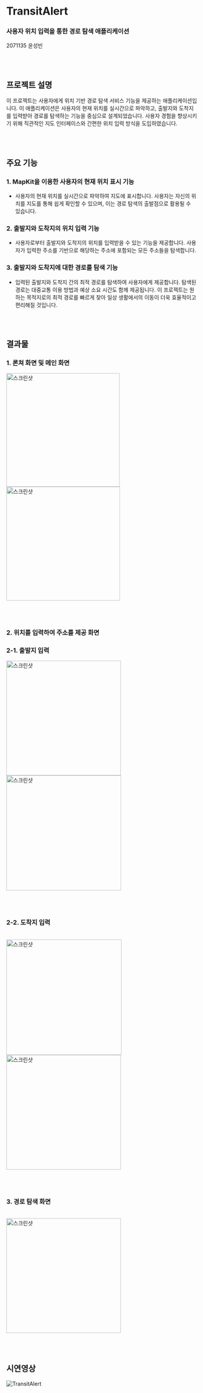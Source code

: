 # TransitAlert #

### **사용자 위치 입력을 통한 경로 탐색 애플리케이션** ###
2071135 윤성빈

<br><br>

## 프로젝트 설명 ##
이 프로젝트는 사용자에게 위치 기반 경로 탐색 서비스 기능을 제공하는 애플리케이션입니다. 이 애플리케이션은 사용자의 현재 위치를 실시간으로 파악하고, 출발지와 도착지를 입력받아 경로를 탐색하는 기능을 중심으로 설계되었습니다. 사용자 경험을 향상시키기 위해 직관적인 지도 인터페이스와 간편한 위치 입력 방식을 도입하였습니다.


<br><br>

## 주요 기능 ##
### 1. MapKit을 이용한 사용자의 현재 위치 표시 기능 ###
   - 사용자의 현재 위치를 실시간으로 파악하여 지도에 표시합니다. 사용자는 자신의 위치를 지도를 통해 쉽게 확인할 수 있으며, 이는 경로 탐색의 출발점으로 활용될 수 있습니다.
     
### 2. 출발지와 도착지의 위치 입력 기능 ###
  - 사용자로부터 출발지와 도착지의 위치를 입력받을 수 있는 기능을 제공합니다. 사용자가 입력한 주소를 기반으로 해당하는 주소에 포함되는 모든 주소들을 탐색합니다. 

### 3. 출발지와 도착지에 대한 경로를 탐색 기능 ###
  - 입력된 출발지와 도착지 간의 최적 경로를 탐색하여 사용자에게 제공합니다. 탐색된 경로는 대중교통 이용 방법과 예상 소요 시간도 함께 제공됩니다. 이 프로젝트는 원하는 목적지로의 최적 경로를 빠르게 찾아 일상 생활에서의 이동이 더욱 효율적이고 편리해질 것입니다.

<br><br>


## 결과물 ##


### 1. 론쳐 화면 및 메인 화면 ###
<img width="299" alt="스크린샷" src="https://github.com/binnay/TransitAlert/assets/125789787/1d59654c-c221-4b72-b225-df9ff14f16c3">
<img width="300" alt="스크린샷" src="https://github.com/binnay/TransitAlert/assets/125789787/f4795fde-d270-40cd-ac6f-47f885420c94">

<br><br>

### 2. 위치를 입력하여 주소를 제공 화면 ###

### 2-1. 출발지 입력 ###

<img width="302" alt="스크린샷" src="https://github.com/binnay/TransitAlert/assets/125789787/eb27e832-5a83-40d0-99e6-aaf2bf141e44">
<img width="303" alt="스크린샷" src="https://github.com/binnay/TransitAlert/assets/125789787/4116dfa3-fc39-41e8-9d4e-d4aa4a70ee09">

<br><br>
### 2-2. 도착지 입력 ###
<br>
<img width="304" alt="스크린샷" src="https://github.com/binnay/TransitAlert/assets/125789787/852d4212-48dd-4db2-af33-2ffb1f43e37e">
<img width="302" alt="스크린샷" src="https://github.com/binnay/TransitAlert/assets/125789787/44819c50-e5d3-4b51-8b8d-f55c1ff8e0ee">

<br><br>

### 3. 경로 탐색 화면 ###
<br>
<img width="302" alt="스크린샷" src="https://github.com/binnay/TransitAlert/assets/125789787/07e14f51-3887-4f46-ba60-4f0b6b1f43c8">

<br><br>

## 시연영상 ##

![TransitAlert](https://github.com/binnay/TransitAlert/assets/125789787/90fb50d8-20aa-46c1-aecb-9213ff23dd9c)


